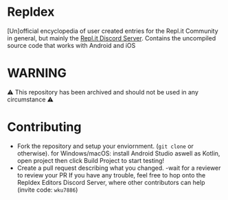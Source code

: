 # Repldex
\[Un\]official encyclopedia of user created entries 
for the Repl.it Community in general, but mainly 
the [Repl.it Discord 
Server](https://repl.it/discord). Contains the uncompiled source code that works with Android and iOS

# WARNING
⚠️ This repository has been archived and should not be used in any circumstance ⚠️

# Contributing
- Fork the repository and setup your enviornment. 
(`git clone` or otherwise).
for Windows/macOS: install Android Studio aswell as 
Kotlin, open project then click Build Project to 
start testing! 
- Create a pull request describing 
what you changed. -wait for a reviewer to review 
your PR If you have any trouble, feel free to hop 
onto the Repldex Editors Discord Server, where 
other contributors can help (invite code: 
`wku7886`)
